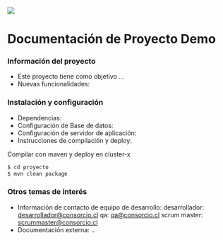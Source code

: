 [![](https://d2k4v76wo6voed.cloudfront.net/assets/home/logos/cl/consorcio-c47fda1b644d7e89c57b7b1d422f5c8c2025d7b8cde3901b397061773f4ef77d.png)](https://consorcio.cl)
# Documentación de Proyecto Demo  #

### Información del proyecto ###

* Este proyecto tiene como objetivo ...
* Nuevas funcionalidades: 

### Instalación y configuración ###

* Dependencias: 
* Configuración de Base de datos: 
* Configuración de servidor de aplicación: 
* Instrucciones de compilación y deploy: 

Compilar con maven y deploy en cluster-x

```sh
$ cd proyecto
$ mvn clean package
```

### Otros temas de interés ###

* Información de contacto de equipo de desarrollo: 
	desarrollador: desarrollador@consorcio.cl
	qa: qa@consorcio.cl 
    scrum master: scrummaster@consorcio.cl
* Documentación externa: ..